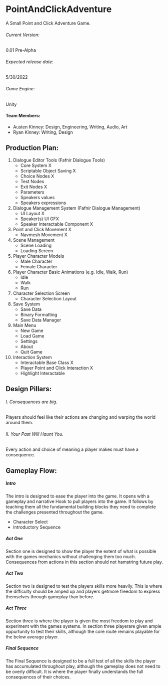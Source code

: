 # PointAndClickAdventure
 A Small Point and Click Adventure Game.


###### Current Version: 
0.01 Pre-Alpha


###### Expected release date: 
5/30/2022


###### Game Engine: 
Unity


#### Team Members:
- Austen Kinney: Design, Engineering, Writing, Audio, Art
- Ryan Kinney: Writing, Design


## Production Plan:
1. Dialogue Editor Tools (Fafnir Dialogue Tools)
	- Core System X
	- Scriptable Object Saving X
	- Choice Nodes X
	- Test Nodes
	- Exit Nodes X
	- Parameters
	- Speakers values
	- Speakers expressions
2. Dialogue Management System (Fafnir Dialogue Management)
	- UI Layout X
	- Speaker(s) UI GFX
	- Speaker Interactable Component X
3. Point and Click Movement X
	- Navmesh Movement X
4. Scene Management
	- Scene Loading
	- Loading Screen
5. Player Character Models
	- Male Character
	- Female Character
6. Player Character Basic Animations (e.g. Idle, Walk, Run)
	- Idle
	- Walk
	- Run
7. Character Selection Screen
	- Character Selection Layout
8. Save System
	- Save Data
	- Binary Formatting
	- Save Data Manager
9. Main Menu
	- New Game
	- Load Game
	- Settings
	- About
	- Quit Game
10. Interaction System
	- Interactable Base Class X
	- Player Point and Click Interaction X
	- Highlight Interactable



## Design Pillars:

###### I. Consequences are big.

Players should feel like their actions are changing and warping the world around them.

###### II. Your Past Will Haunt You.

Every action and choice of meaning a player makes must have a consequence.


## Gameplay Flow:

##### Intro

The intro is designed to ease the player into the game. It opens with a gameplay and narrative Hook to pull players into the game. It follows by teaching them all the fundamental building blocks they need to complete the challenges presented throughout the game.

- Character Select
- Introductory Sequence

##### Act One

Section one is designed to show the player the extent of what is possible with the games mechanics without challenging them too much. Consequences from actions in this section should not hamstring future play.

##### Act Two

Section two is designed to test the players skills more heavily. This is where the difficulty should be amped up and players getmore freedom to express themselves through gameplay than before.

##### Act Three

Section three is where the player is given the most freedom to play and experiment with the games systems. In section three playerare given ample oppurtunity to test their skills, although the core route remains playable for the below average player.

##### Final Sequence

The Final Sequence is designed to be a full test of all the skills the player has accumulated throughout play, although the gameplay does not need to be overly difficult. It is where the player finally understands the full consequences of their choices.
